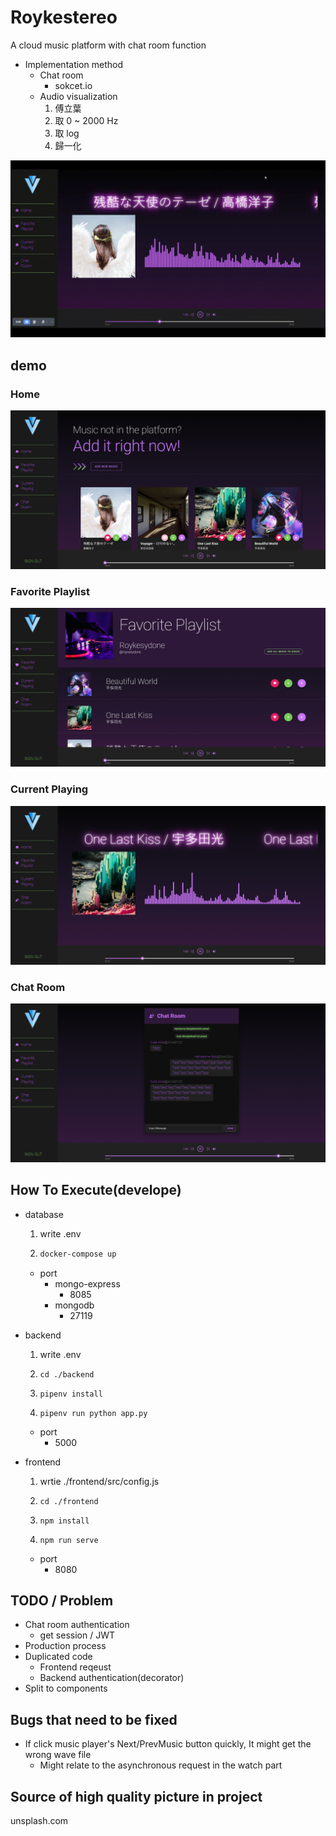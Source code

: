 # Roykestereo
A cloud music platform with chat room function

- Implementation method
  - Chat room
    - sokcet.io
  - Audio visualization
    1. 傅立葉
    2. 取 0 ~ 2000 Hz
    3. 取 log
    2. 歸一化
    

![](./demo/banner.gif)

## demo
### Home
![](./demo/home.png)

### Favorite Playlist
![](./demo/favorite_playlist.png)

### Current Playing
![](./demo/current_playing.png)

### Chat Room
![](./demo/chat_room.png)
## How To Execute(develope)
- database
  1. write .env

  2.  ```bat
      docker-compose up
      ```
  - port
    - mongo-express
      - 8085
    - mongodb
      - 27119

- backend
  1. write .env

  2.  ```
      cd ./backend
      ```

  2.  ```
      pipenv install 
      ```

  3.  ```
      pipenv run python app.py
      ```

  - port 
    - 5000

- frontend
  1. wrtie ./frontend/src/config.js

  2.  ```
      cd ./frontend
      ```

  2.  ```
      npm install
      ```

  2.  ```
      npm run serve
      ```

  - port 
    - 8080



## TODO / Problem

- Chat room authentication
  - get session / JWT
- Production process
- Duplicated code
  - Frontend reqeust
  - Backend authentication(decorator)
- Split to components

## Bugs that need to be fixed

- If click music player's Next/PrevMusic button quickly, It might get the wrong wave file
  - Might relate to the asynchronous request in the watch part

## Source of high quality picture in project

unsplash.com
